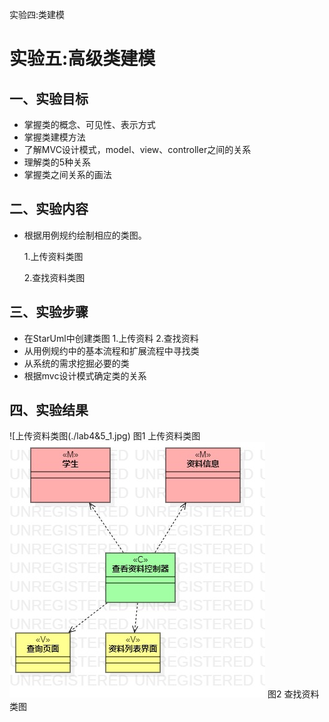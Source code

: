  实验四:类建模
# 实验五:高级类建模

 ## 一、实验目标
- 掌握类的概念、可见性、表示方式
- 掌握类建模方法
- 了解MVC设计模式，model、view、controller之间的关系
- 理解类的5种关系
- 掌握类之间关系的画法
## 二、实验内容
- 根据用例规约绘制相应的类图。

    1.上传资料类图

    2.查找资料类图

## 三、实验步骤
- 在StarUml中创建类图
  1.上传资料
  2.查找资料
- 从用例规约中的基本流程和扩展流程中寻找类
- 从系统的需求挖掘必要的类
- 根据mvc设计模式确定类的关系
## 四、实验结果
![上传资料类图(./lab4&5_1.jpg)
图1 上传资料类图
![查找资料类图](./lab4&5_2.jpg)
图2 查找资料类图